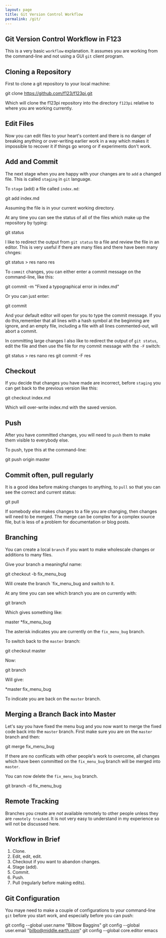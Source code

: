 ```yaml
---
layout: page
title: Git Version Control Workflow
permalink: /git/
---
```


## Git Version Control Workflow in F123

This is a very basic `workflow` explanation. It assumes you are
working from the command-line and not using a GUI `git` client
program.

## Cloning a Repository

First to clone a git repository to your local machine:

git clone https://github.com/f123/f123pi.git

Which will clone the f123pi repository into the directory `f123pi`
relative to where you are working currently.

## Edit Files

Now you can edit files to your heart's content and there is no danger
of breaking anything or over-writing earlier work in a way which makes
it impossible to recover it if things go wrong or if experiments don't
work.

## Add and Commit

The next stage when you are happy with your changes are to `add` a
changed file. This is called `staging` in `git` language.

To `stage` (add) a file called `index.md`:

git add index.md

Assuming the file is in your current working directory.

At any time you can see the status of all of the files which make up
the repository by typing:

git status

I like to redirect the output from `git status` to a file and review
the file in an editor. This is very useful if there are many files and
there have been many chnges:

git status > res
nano res

To `commit` changes, you can either enter a commit message on the
command-line, like this:

git commit -m "Fixed a typographical error in index.md"

Or you can just enter:

git commit

And your default editor will open for you to type the commit message.
If you do this,remember that all lines with a hash symbol at the
beginning are ignore, and an empty file, including a file with all
lines commented-out, will abort a commit.

In committing large changes I also like to redirect the output of `git
status`, edit the file and then use the file for my commit message
with the `-F` switch:

git status > res
nano res
git commit -F res

## Checkout

If you decide that changes you have made are incorrect, before
`staging` you can get back to the previous version like this:

git checkout index.md

Which will over-write index.md with the saved version.

## Push

After you have committed changes, you will need to `push` them to make
them visible to everybody else.

To push, type this at the command-line:

git push origin master

## Commit often, pull regularly

It is a good idea before making changes to anything, to `pull` so that
you can see the correct and current status:

git pull

If somebody else makes changes to a file you are changing, then
changes will need to be merged. The merge can be complex for a complex
source file, but is less of a problem for documentation or blog posts.

## Branching

You can create a local `branch` if you want to make wholescale changes
or additions to many files.

Give your branch a meaningful name:

git checkout -b fix_menu_bug

Will create the branch `fix_menu_bug and switch to it.

At any time you can see which branch you are on currently with:

git branch

Which gives something like:

master
*fix_menu_bug

The asterisk indicates you are currently on the `fix_menu_bug` branch.

To switch back to the `master` branch:

git checkout master

Now:

git branch

Will give:

*master
fix_menu_bug

To indicate you are back on the `master` branch.

## Merging a Branch Back into Master

Let's say you have fixed the menu bug and you now want to merge the
fixed code back into the `master` branch. First make sure you are on
the `master` branch and then:

git merge fix_menu_bug

If there are no conflicats with other people's work to overcome, all
changes which have been committed on the `fix_menu_bug` branch will be
merged into `master`.

You can now delete the `fix_menu_bug` branch.

git branch -d fix_menu_bug

## Remote Tracking

Branches you create are *not* available remotely to other people
unless they are `remotely tracked`. It is not very easy to understand
in my experience so will not be discussed here.

## Workflow in Brief

1. Clone.
2. Edit, edit, edit.
3. Checkout if you want to abandon changes.
4. Stage (add).
5. Commit.
6. Push.
7. Pull (regularly before making edits).

## Git Configuration

You maye need to make a couple of configurations to your command-line
`git` before you start work, and especially before you can push:

git config --global user.name "Bilbow Baggins"
git config --global user.email "bilbo@middle.earth.com"
git config --global core.editor emacs

